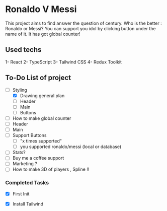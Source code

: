 # Ronaldo V Messi

This project aims to find answer the question of century. Who is the better : Ronaldo or Messi? You can support you idol by clicking button under the name of it. It has got global counter!

## Used techs

1- React
2- TypeScript
3- Tailwind CSS
4- Redux Toolkit

## To-Do List of project

- [ ] Styling
  - [x] Drawing general plan
  - [ ] Header
  - [ ] Main
  - [ ] Buttons
- [ ] How to make global counter
- [ ] Header
- [ ] Main
- [ ] Support Buttons
  - [ ] "x times supported"
  - [ ] you supported ronaldo/messi (local or database)
- [ ] Stats?
- [ ] Buy me a coffee support
- [ ] Marketing ?
- [ ] How to make 3D of players , Spline !!

### Completed Tasks

- [x] First Init
- [x] Install Tailwind

